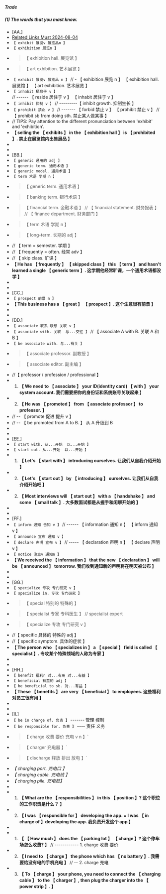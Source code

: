 ##### Trade

##### (1) **The words that you mast know.**

- [AA.]
- [Related Links Must 2024-08-04](file:///Users/xiawu/work/personal/front-end/8-penetrate/4-ENGLISH/0-0-CLASSIFICATION/00-IELTS/IELTS-Must-240801.md)
- `【 exhibit 展览v 展览品n 】`
- `【 exhibition 展览n 】`
- > 【 exhibition hall. 展览馆 】
- > 【 art exhibition. 艺术展览 】
- `【 exhibit 展览v 展览品 n 】` // - 【 exhibition 展览 n 】 【 exhibition hall. 展览馆 】 【 art exhibition. 艺术展览 】
- `【 inhabit 栖息于 v 】` // ------ 【 reside 居住于 v 】 【 inhabit 居住于 v 】
- `【 inhibit 抑制 v 】` // ---------【 inhibit growth. 抑制生长 】
- `【 prohibit 禁止 v 】` // ------- 【 forbid 禁止 v 】 【 prohibit 禁止 v 】 // 【 prohibit sb from doing sth. 禁止某人做某事 】
- // TIPS: Pay attention to the different pronunciation between 'exhibit' and 'exhibition'.
- **【 selling the 【 exhibits 】 in the 【 exhibition hall 】 is 【 prohibited 】. 禁止在展览馆内出售展品 】**
-
-
- [BB.]
- `【 generic 通用的 adj 】`
- `【 generic term. 通用术语 】`
- `【 generic model. 通用术语 】`
- `【 term 术语 学期 n 】`
- > 【 generic term. 通用术语 】
- > 【 banking term. 银行术语 】
- > 【 financial term. 金融术语 】 // 【 financial statement. 财务报表 】 // 【 finance department. 财务部门 】
- > 【 term 术语 学期 n 】
- > 【 long-term. 长期的 adj 】
- // 【 term = semester. 学期 】
- // 【 frequently = often. 经常 adv 】
- // 【 skip class. 旷课 】
- **【 He has 【 frequently 】 【 skipped class 】 this 【 term 】 and hasn't learned a single 【 generic term 】. 这学期他经常旷课，一个通用术语都没学 】**
-
-
- [CC.]
- `【 prospect 前景 n 】`
- **【 This business has a 【 great 】 【 prospect 】. 这个生意很有前景 】**
-
-
- [DD.]
- `【 associate 联系 联想 关联 v 】`
- `【 associate with. 关联  与...交往 】` // 【 associate A with B. 关联 A 和 B 】
- `【 be associate with. 与...有关 】`
- > 【 associate professor. 副教授 】
- > 【 associate editor. 副主编 】
- //【 professor / profession / professional 】
- 1. **【 We need to 【 associate 】 your ID(identity card) 【 with 】 your system account. 我们需要把你的身份证和系统账号关联起来 】**
- 2. **【 He was 【 promoted 】 from 【 associate professor 】 to professor. 】**
- // -- 【 promote 促进 提升 v 】
- // -- 【 be promoted from A to B. 】 从 A 升级到 B
-
-
- [EE.]
- `【 start with. 从...开始  以...开始 】`
- `【 start out. 从...开始  以...开始 】`
- 1. **【 Let's 【 start with 】 introducing ourselves. 让我们从自我介绍开始 】**
- 2. **【 Let's 【 start out 】 by 【 introducing 】 ourselves. 让我们从自我介绍开始吧 】**
- 2. **【 Most interviews will 【 start out 】 with a 【 handshake 】 and some 【 small talk 】. 大多数面试都是从握手和闲聊开始的 】**
-
-
- [FF.]
- `【 inform 通知 告知 v 】` // ------ 【 information 通知 n 】 【 inform 通知 v 】
- `【 announce 宣布 通知 v 】`
- `【 declare 声明 宣布 v 】` // ----- 【 declaration 声明 n 】 【 declare 声明 v 】
- `【 notice 注意v 通知n 】`
- **【 We received the 【 information 】 that the new 【 declaration 】 will be 【 announced 】 tomorrow. 我们收到通知新的声明将在明天被公布 】**
-
-
- [GG.]
- `【 specialize 专攻 专门研究 v 】`
- `【 specialize in. 专攻 专门研究 】`
- > 【 special 特别的 特殊的 】
- > 【 specialist 专家 专科医生 】 // specialist expert
- > 【 specialize 专攻 专门研究 v 】
- //【 specific 具体的 特殊的 adj 】
- //【 specific symptom. 具体的症状 】
- **【 The person who 【 specializes in 】 a 【 special 】 field is called 【 specialist 】. 专攻某个特殊领域的人称为专家 】**
-
-
- [HH.]
- `【 benefit 福利n 对...有用 对...有益 】`
- `【 beneficial 有益的 adj 】`
- `【 be beneficial to sb. 对...有益 】`
- **【 These 【 benefits 】 are very 【 beneficial 】 to employees. 这些福利对员工很有用 】**
-
-
- [II.]
- `【 be in charge of. 负责 】` ------- 管理 控制
- `【 be responsible for. 负责 】` ---- 责任 义务
- > 【 charge 收费 要价 充电 v n 】`
- > 【 charger 充电器 】`
- > 【 discharge 释放 排出 放电 】`
- _【 charging port. 充电口 】_
- _【 charging cable. 充电线 】_
- _【 charging pile. 充电桩】_
-
- 1. **【 What are the 【 responsibilities 】 in this 【 position 】? 这个职位的工作职责是什么？ 】**
- 2. **【 I was 【 responsible for 】 developing the app. = I was 【 in charge of 】developing the app. 我负责开发这个 app 】**
-
- 1. **【 【 How much 】 does the 【 parking lot 】 【 charge 】? 这个停车场怎么收费? 】** // ------------ 1. charge 收费 要价
- 2. **【 I need to 【 charge 】 the phone which has 【 no battery 】. 我需要给没有电的手机充电 】** // -- 2. charge 充电
- 3. **【 To 【 charge 】 your phone, you need to connect the 【 charging cable 】 to the 【 charger 】, then plug the charger into the 【 power strip 】. 】**
